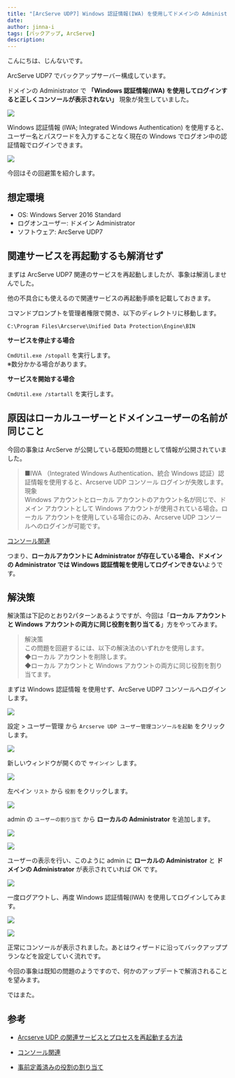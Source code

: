 ```yaml
---
title: "[ArcServe UDP7] Windows 認証情報(IWA) を使用してドメインの Administrator でログインするとコンソールが表示されない"
date: 
author: jinna-i
tags: [バックアップ, ArcServe]
description: 
---
```


こんにちは、じんないです。

ArcServe UDP7 でバックアップサーバー構成しています。

ドメインの Administrator で **「Windows 認証情報(IWA) を使用してログインすると正しくコンソールが表示されない」** 現象が発生していました。

![](images/001.png)

Windows 認証情報 (IWA; Integrated Windows Authentication) を使用すると、ユーザー名とパスワードを入力することなく現在の Windows でログオン中の認証情報でログインできます。

![](images/002.png)

今回はその回避策を紹介します。


## 想定環境

- OS: Windows Server 2016 Standard
- ログオンユーザー: ドメイン Administrator
- ソフトウェア: ArcServe UDP7


## 関連サービスを再起動するも解消せず

まずは ArcServe UDP7 関連のサービスを再起動しましたが、事象は解消しませんでした。

他の不具合にも使えるので関連サービスの再起動手順を記載しておきます。

コマンドプロンプトを管理者権限で開き、以下のディレクトリに移動します。

`C:\Program Files\Arcserve\Unified Data Protection\Engine\BIN`

**サービスを停止する場合**

`CmdUtil.exe /stopall` を実行します。  
※数分かかる場合があります。

**サービスを開始する場合**

`CmdUtil.exe /startall` を実行します。


## 原因はローカルユーザーとドメインユーザーの名前が同じこと

今回の事象は ArcServe が公開している既知の問題として情報が公開されていました。

> ■IWA （Integrated Windows Authentication、統合 Windows 認証）認証情報を使用すると、Arcserve UDP コンソール ログインが失敗します。  
> 現象  
> Windows アカウントとローカル アカウントのアカウント名が同じで、ドメイン アカウントとして Windows アカウントが使用されている場合。ローカル アカウントを使用している場合にのみ、Arcserve UDP コンソールへのログインが可能です。  

[コンソール関連](https://documentation.arcserve.com/Arcserve-UDP/Available/7.0/JPN/Bookshelf_Files/HTML/Update2/default.htm#Console_Related.htm)

つまり、**ローカルアカウントに Administrator が存在している場合、ドメインの Administrator では Windows 認証情報を使用してログインできない**ようです。

## 解決策

解決策は下記のとおり2パターンあるようですが、今回は「**ローカル アカウントと Windows アカウントの両方に同じ役割を割り当てる**」方をやってみます。

> 解決策  
> この問題を回避するには、以下の解決法のいずれかを使用します。  
> ◆ローカル アカウントを削除します。  
> ◆ローカル アカウントと Windows アカウントの両方に同じ役割を割り当てます。

まずは Windows 認証情報 を使用せず、ArcServe UDP7 コンソールへログインします。

![](images/003.png)

設定 > ユーザー管理 から `Arcserve UDP ユーザー管理コンソールを起動` をクリックします。

![](images/004.png)

新しいウィンドウが開くので `サインイン` します。

![](images/005.png)

左ペイン `リスト` から `役割` をクリックします。

![](images/006.png)

admin の `ユーザーの割り当て` から **ローカルの Administrator** を追加します。

![](images/007.png)

![](images/010.png)

ユーザーの表示を行い、このように admin に **ローカルの Administrator** と **ドメインの Administrator** が表示されていれば OK です。

![](images/008.png)

一度ログアウトし、再度 Windows 認証情報(IWA) を使用してログインしてみます。

![](images/002.png)

![](images/009.png)

正常にコンソールが表示されました。あとはウィザードに沿ってバックアッププランなどを設定していく流れです。

今回の事象は既知の問題のようですので、何かのアップデートで解消されることを望みます。

ではまた。

## 参考

- [Arcserve UDP の関連サービスとプロセスを再起動する方法](https://support.arcserve.com/s/article/209065226?language=ja)

- [コンソール関連](https://documentation.arcserve.com/Arcserve-UDP/Available/7.0/JPN/Bookshelf_Files/HTML/Update2/default.htm#Console_Related.htm)

- [事前定義済みの役割の割り当て](https://documentation.arcserve.com/Arcserve-UDP/Available/7.0/JPN/Bookshelf_Files/HTML/SolG/default.htm#UDPSolnGuide/udp_assign_predef_role.htm)


